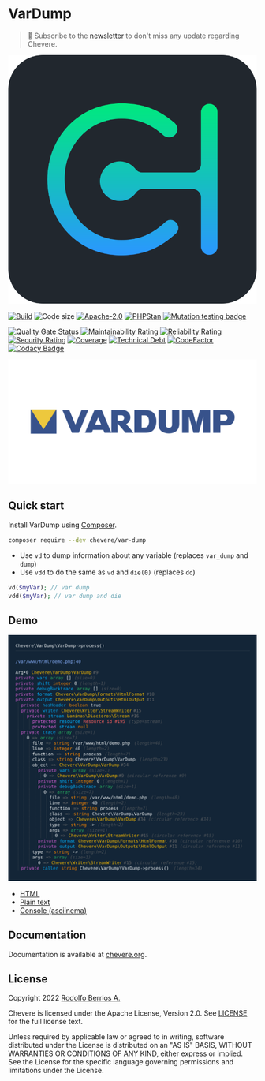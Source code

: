 # VarDump

> 🔔 Subscribe to the [newsletter](https://chv.to/chevere-newsletter) to don't miss any update regarding Chevere.

![Chevere](chevere.svg)

[![Build](https://img.shields.io/github/actions/workflow/status/chevere/var-dump/test.yml?branch=0.10&style=flat-square)](https://github.com/chevere/var-dump/actions)
![Code size](https://img.shields.io/github/languages/code-size/chevere/var-dump?style=flat-square)
[![Apache-2.0](https://img.shields.io/github/license/chevere/var-dump?style=flat-square)](LICENSE)
[![PHPStan](https://img.shields.io/badge/PHPStan-level%209-blueviolet?style=flat-square)](https://phpstan.org/)
[![Mutation testing badge](https://img.shields.io/endpoint?style=flat-square&url=https%3A%2F%2Fbadge-api.stryker-mutator.io%2Fgithub.com%2Fchevere%2Fvar-dump%2F0.10)](https://dashboard.stryker-mutator.io/reports/github.com/chevere/var-dump/0.10)

[![Quality Gate Status](https://sonarcloud.io/api/project_badges/measure?project=chevere_var-dump&metric=alert_status)](https://sonarcloud.io/dashboard?id=chevere_var-dump)
[![Maintainability Rating](https://sonarcloud.io/api/project_badges/measure?project=chevere_var-dump&metric=sqale_rating)](https://sonarcloud.io/dashboard?id=chevere_var-dump)
[![Reliability Rating](https://sonarcloud.io/api/project_badges/measure?project=chevere_var-dump&metric=reliability_rating)](https://sonarcloud.io/dashboard?id=chevere_var-dump)
[![Security Rating](https://sonarcloud.io/api/project_badges/measure?project=chevere_var-dump&metric=security_rating)](https://sonarcloud.io/dashboard?id=chevere_var-dump)
[![Coverage](https://sonarcloud.io/api/project_badges/measure?project=chevere_var-dump&metric=coverage)](https://sonarcloud.io/dashboard?id=chevere_var-dump)
[![Technical Debt](https://sonarcloud.io/api/project_badges/measure?project=chevere_var-dump&metric=sqale_index)](https://sonarcloud.io/dashboard?id=chevere_var-dump)
[![CodeFactor](https://www.codefactor.io/repository/github/chevere/var-dump/badge)](https://www.codefactor.io/repository/github/chevere/var-dump)
[![Codacy Badge](https://app.codacy.com/project/badge/Grade/1f8286c311934c45b96c0a6b3d33204f)](https://app.codacy.com/gh/chevere/var-dump/dashboard)

![VarDump](.github/banner/var-dump-logo.svg)

## Quick start

Install VarDump using [Composer](https://packagist.org/packages/chevere/var-dump).

```sh
composer require --dev chevere/var-dump
```

* Use `vd` to dump information about any variable (replaces `var_dump` and `dump`)
* Use `vdd` to do the same as `vd` and `die(0)` (replaces `dd`)

```php
vd($myVar); // var dump
vdd($myVar); // var dump and die
```

## Demo

![HTML demo](demo/demo.svg)

* [HTML](https://chevere.github.io/var-dump/demo/output/html.html)
* [Plain text](https://chevere.github.io/var-dump/demo/output/plain.txt)
* [Console (asciinema)](https://asciinema.org/a/496889)

## Documentation

Documentation is available at [chevere.org](https://chevere.org/packages/var-dump).

## License

Copyright 2022 [Rodolfo Berrios A.](https://rodolfoberrios.com/)

Chevere is licensed under the Apache License, Version 2.0. See [LICENSE](LICENSE) for the full license text.

Unless required by applicable law or agreed to in writing, software distributed under the License is distributed on an "AS IS" BASIS, WITHOUT WARRANTIES OR CONDITIONS OF ANY KIND, either express or implied. See the License for the specific language governing permissions and limitations under the License.
